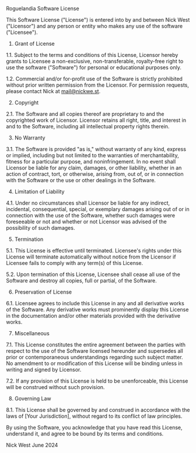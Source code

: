 Roguelandia Software License

This Software License ("License") is entered into by and between Nick West ("Licensor") and any person or entity who makes any use of the software ("Licensee").

1. Grant of License

1.1. Subject to the terms and conditions of this License, Licensor hereby grants to Licensee a non-exclusive, non-transferable, royalty-free right to use the software ("Software") for personal or educational purposes only.

1.2. Commercial and/or for-profit use of the Software is strictly prohibited without prior written permission from the Licensor. For permission requests, please contact Nick at mail@nickwe.st.

2. Copyright

2.1. The Software and all copies thereof are proprietary to and the copyrighted work of Licensor. Licensor retains all right, title, and interest in and to the Software, including all intellectual property rights therein.

3. No Warranty

3.1. The Software is provided "as is," without warranty of any kind, express or implied, including but not limited to the warranties of merchantability, fitness for a particular purpose, and noninfringement. In no event shall Licensor be liable for any claim, damages, or other liability, whether in an action of contract, tort, or otherwise, arising from, out of, or in connection with the Software or the use or other dealings in the Software.

4. Limitation of Liability

4.1. Under no circumstances shall Licensor be liable for any indirect, incidental, consequential, special, or exemplary damages arising out of or in connection with the use of the Software, whether such damages were foreseeable or not and whether or not Licensor was advised of the possibility of such damages.

5. Termination

5.1. This License is effective until terminated. Licensee's rights under this License will terminate automatically without notice from the Licensor if Licensee fails to comply with any term(s) of this License.

5.2. Upon termination of this License, Licensee shall cease all use of the Software and destroy all copies, full or partial, of the Software.

6. Preservation of License

6.1. Licensee agrees to include this License in any and all derivative works of the Software. Any derivative works must prominently display this License in the documentation and/or other materials provided with the derivative works.

7. Miscellaneous

7.1. This License constitutes the entire agreement between the parties with respect to the use of the Software licensed hereunder and supersedes all prior or contemporaneous understandings regarding such subject matter. No amendment to or modification of this License will be binding unless in writing and signed by Licensor.

7.2. If any provision of this License is held to be unenforceable, this License will be construed without such provision.

8. Governing Law

8.1. This License shall be governed by and construed in accordance with the laws of [Your Jurisdiction], without regard to its conflict of law principles.

By using the Software, you acknowledge that you have read this License, understand it, and agree to be bound by its terms and conditions.

Nick West
June 2024
